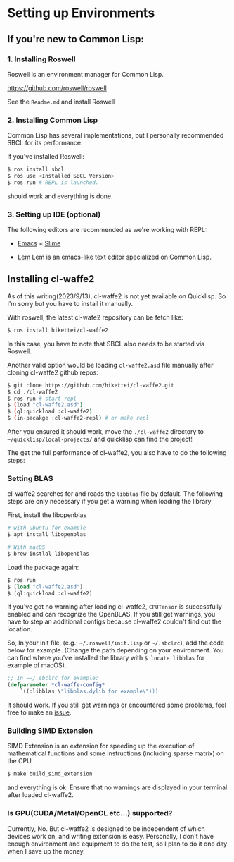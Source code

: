 
# Setting up Environments

## If you're new to Common Lisp:

### 1. Installing Roswell

Roswell is an environment manager for Common Lisp.

<https://github.com/roswell/roswell>

See the `Readme.md` and install Roswell

### 2. Installing Common Lisp

Common Lisp has several implementations, but I personally recommended SBCL for its performance.

If you've installed Roswell:

```sh
$ ros install sbcl
$ ros use <Installed SBCL Version>
$ ros run # REPL is launched.
```

should work and everything is done.

### 3. Setting up IDE (optional)

The following editors are recommended as we're working with REPL:

- [Emacs](https://www.gnu.org/software/emacs/) + [Slime](https://slime.common-lisp.dev/)

- [Lem](https://github.com/lem-project/lem) Lem is an emacs-like text editor specialized on Common Lisp.


## Installing cl-waffe2

As of this writing(2023/9/13), cl-waffe2 is not yet available on Quicklisp. So I'm sorry but you have to install it manually.

With roswell, the latest cl-wafe2 repository can be fetch like:

```sh
$ ros install hikettei/cl-waffe2
```

In this case, you have to note that SBCL also needs to be started via Roswell.

Another valid option would be loading `cl-waffe2.asd` file manually after cloning cl-waffe2 github repos:

```sh
$ git clone https://github.com/hikettei/cl-waffe2.git
$ cd ./cl-waffe2
$ ros run # start repl
$ (load "cl-waffe2.asd")
$ (ql:quickload :cl-waffe2)
$ (in-pacakge :cl-waffe2-repl) # or make repl
```

After you ensured it should work, move the `./cl-waffe2` directory to `~/quicklisp/local-projects/` and quicklisp can find the project!

The get the full performance of cl-waffe2, you also have to do the following steps:

### Setting BLAS

cl-waffe2 searches for and reads the `libblas` file by default. The following steps are only necessary if you get a warning when loading the library

First, install the libopenblas

```sh
# with ubuntu for example
$ apt install libopenblas

# With macOS
$ brew instlal libopenblas
```

Load the package again:

```lisp
$ ros run
$ (load "cl-waffe2.asd")
$ (ql:quickload :cl-waffe2)
```

If you've got no warning after loading cl-waffe2, `CPUTensor` is successfully enabled and can recognize the OpenBLAS. If you still get warnings, you have to step an additional configs because cl-waffe2 couldn't find out the location.

So, In your init file, (e.g.: `~/.roswell/init.lisp` or `~/.sbclrc`), add the code below for example. (Change the path depending on your environment. You can find where you've installed the library with `$ locate libblas` for example of macOS).

```lisp
;; In ~~/.sbclrc for example:
(defparameter *cl-waffe-config*
    `((:libblas \"libblas.dylib for example\")))
```

It should work. If you still get warnings or encountered some problems, feel free to make an [issue](https://github.com/hikettei/cl-waffe2/issues).

### Building SIMD Extension

SIMD Extension is an extension for speeding up the execution of mathematical functions and some instructions (including sparse matrix) on the CPU.

```lisp
$ make build_simd_extension
```

and everything is ok. Ensure that no warnings are displayed in your terminal after loaded cl-waffe2.

### Is GPU(CUDA/Metal/OpenCL etc...) supported?

Currently, No. But cl-waffe2 is designed to be independent of which devices work on, and writing extension is easy. Personally, I don't have enough environment and equipment to do the test, so I plan to do it one day when I save up the money.

